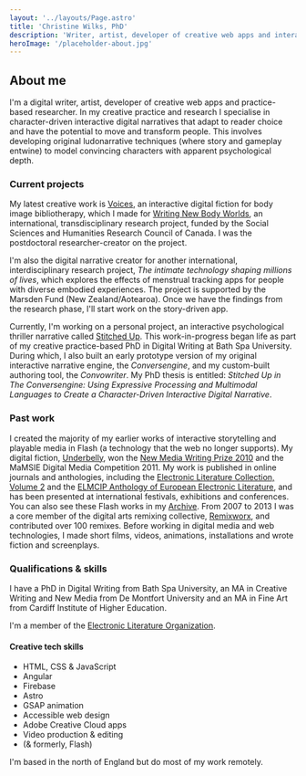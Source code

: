 ```yaml
---
layout: '../layouts/Page.astro'
title: 'Christine Wilks, PhD'
description: 'Writer, artist, developer of creative web apps and interactive digital narratives, and practice-based researcher.'
heroImage: '/placeholder-about.jpg'
---
```


## About me

I'm a digital writer, artist, developer of creative web apps and practice-based researcher. In my creative practice and research I specialise in character-driven interactive digital narratives that adapt to reader choice and have the potential to move and transform people. This involves developing original ludonarrative techniques (where story and gameplay entwine) to model convincing characters with apparent psychological depth.

### Current projects

My latest creative work is [Voices](/works/voices/), an interactive digital fiction for body image bibliotherapy, which I made for [Writing New Body Worlds](https://sites.google.com/ualberta.ca/writingnewbodies/home?authuser=0), an international, transdisciplinary research project, funded by the Social Sciences and Humanities Research Council of Canada. I was the postdoctoral researcher-creator on the project.

I'm also the digital narrative creator for another international, interdisciplinary research project, <cite>The intimate technology shaping millions of lives</cite>, which explores the effects of menstrual tracking apps for people with diverse embodied experiences. The project is supported by the Marsden Fund (New Zealand/Aotearoa). Once we have the findings from the research phase, I'll start work on the story-driven app.

Currently, I'm working on a personal project, an interactive psychological thriller narrative called [Stitched Up](/works/stitched-up/). This work-in-progress began life as part of my creative practice-based PhD in Digital Writing at Bath Spa University. During which, I also built an early prototype version of my original interactive narrative engine, the <cite>Conversengine</cite>, and my custom-built authoring tool, the <cite>Convowriter</cite>. My PhD thesis is entitled: <cite>Stitched Up in The Conversengine: Using Expressive Processing and Multimodal Languages to Create a Character-Driven Interactive Digital Narrative</cite>.

### Past work

I created the majority of my earlier works of interactive storytelling and playable media in Flash (a technology that the web no longer supports). My digital fiction, [Underbelly](/archive/underbelly), won the [New Media Writing Prize 2010](http://newmediawritingprize.co.uk/?page_id=350) and the MaMSIE Digital Media Competition 2011. My work is published in online journals and anthologies, including the [Electronic Literature Collection, Volume 2](http://collection.eliterature.org/2/index.html) and the [ELMCIP Anthology of European Electronic Literature](http://anthology.elmcip.net/), and has been presented at international festivals, exhibitions and conferences. You can also see these Flash works in my [Archive](/archive/). From 2007 to 2013 I was a core member of the digital arts remixing collective, [Remixworx](/archive/remixworx/), and contributed over 100 remixes. Before working in digital media and web technologies, I made short films, videos, animations, installations and wrote fiction and screenplays.

### Qualifications & skills

I have a PhD in Digital Writing from Bath Spa University, an MA in Creative Writing and New Media from De Montfort University and an MA in Fine Art from Cardiff Institute of Higher Education.

I'm a member of the [Electronic Literature Organization](https://eliterature.org/).

#### Creative tech skills

-   HTML, CSS & JavaScript
-   Angular
-   Firebase
-   Astro
-   GSAP animation
-   Accessible web design
-   Adobe Creative Cloud apps
-   Video production & editing
-   (& formerly, Flash)

I'm based in the north of England but do most of my work remotely.

